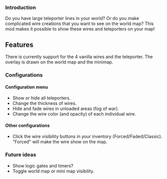 ### Introduction
Do you have large teleporter lines in your world? Or do you make complicated wire creations that you want to see on the world map? This mod makes it possible to show these wires and teleporters on your map!


## Features
There is currently support for the 4 vanilla wires and the teleporter. The overlay is drawn on the world map and the minimap.

### Configurations
#### Configuration menu
- Show or hide all teleporters.
- Change the thickness of wires.
- Hide and fade wires in unloaded areas (fog of war).
- Change the wire color (and opacity) of each individual wire.
#### Other configurations
- Click the wire visibility buttons in your inventory (Forced/Faded/Classic). "Forced" will make the wire show on the map.

### Future ideas
- Show logic gates and timers?
- Toggle world map or mini map visibility.